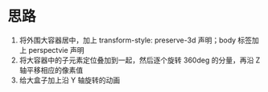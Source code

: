 # 思路

1. 将外围大容器居中，加上 transform-style: preserve-3d 声明；body 标签加上 perspectvie 声明
2. 将大容器中的子元素定位叠加到一起，然后逐个旋转 360deg 的分量，再沿 Z 轴平移相应的像素值
3. 给大盒子加上沿 Y 轴旋转的动画
